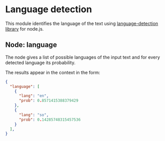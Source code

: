 # Language detection

This module identifies the language of the text using [language-detection library](https://github.com/newmsz/node-language-detection) for node.js.

## Node: language

The node gives a list of possible languages of the input text and for every detected language its probability.

The results appear in the context in the form:

```json
{
  "language": [
    {
      "lang": "en",
      "prob": 0.8571415388379429
    },
    {
      "lang": "so",
      "prob": 0.14285748315457536
    }
  ],
}
```